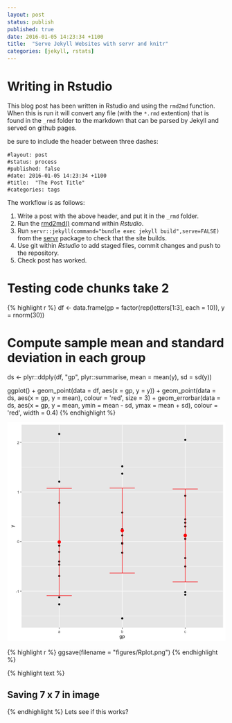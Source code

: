 ```yaml
---
layout: post
status: publish
published: true
date: 2016-01-05 14:23:34 +1100
title:  "Serve Jekyll Websites with servr and knitr"
categories: [jekyll, rstats]
---
```

# Writing in Rstudio
This blog post has been written in Rstudio and using the `rmd2md` function. When this is run it will convert any file (with the `*.rmd` extention) that is found in the `_rmd` folder to the markdown that can be parsed by Jekyll and served on github pages. 
 
be sure to include the header between three dashes:
 
```
#layout: post
#status: process
#published: false
#date: 2016-01-05 14:23:34 +1100
#title:  "The Post Title"
#categories: tags
```
 
The workflow is as follows:
1. Write a post with the above header, and put it in the `_rmd` folder.
2. Run the [rmd2md()](https://github.com/AndySouth/andysouth.github.io/blob/master/rmd2md.r) command within *Rstudio*.
3. Run `servr::jekyll(command="bundle exec jekyll build",serve=FALSE)` from the [servr](https://github.com/yihui/servr) package to check that the site builds.
4. Use git within *Rstudio* to add staged files, commit changes and push to the repository.
5. Check post has worked.
 
# Testing code chunks take 2

{% highlight r %}
df <- data.frame(gp = factor(rep(letters[1:3], each = 10)),
                 y = rnorm(30))
# Compute sample mean and standard deviation in each group
ds <- plyr::ddply(df, "gp", plyr::summarise, mean = mean(y), sd = sd(y))
 
 
ggplot() +
  geom_point(data = df, aes(x = gp, y = y)) +
  geom_point(data = ds, aes(x = gp, y = mean),
             colour = 'red', size = 3) +
  geom_errorbar(data = ds, aes(x = gp, y = mean,
                               ymin = mean - sd, ymax = mean + sd),
                colour = 'red', width = 0.4)
{% endhighlight %}

![plot of chunk unnamed-chunk-1](/figures/unnamed-chunk-1-1.png) 

{% highlight r %}
ggsave(filename = "figures/Rplot.png")
{% endhighlight %}



{% highlight text %}
## Saving 7 x 7 in image
{% endhighlight %}
Lets see if this works?
